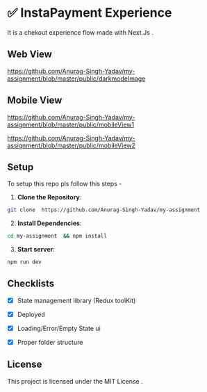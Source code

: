 # ✅ InstaPayment Experience 

It is a chekout experience flow made with Next.Js . 

## Web View 
https://github.com/Anurag-Singh-Yadav/my-assignment/blob/master/public/darkmodeImage

## Mobile View 
https://github.com/Anurag-Singh-Yadav/my-assignment/blob/master/public/mobileView1

https://github.com/Anurag-Singh-Yadav/my-assignment/blob/master/public/mobileView2

## Setup 

To setup this repo pls follow this steps - 

1. **Clone the Repository**: 
```bash 
git clone  https://github.com/Anurag-Singh-Yadav/my-assignment
```
2. **Install Dependencies**: 

```bash 
cd my-assignment  && npm install
```

3. **Start server**: 

```bash 
npm run dev
```

## Checklists

- [x] State management library (Redux toolKit)
- [x] Deployed
- [x] Loading/Error/Empty State ui
- [x] Proper folder structure


## License

This project is licensed under the MIT License .

